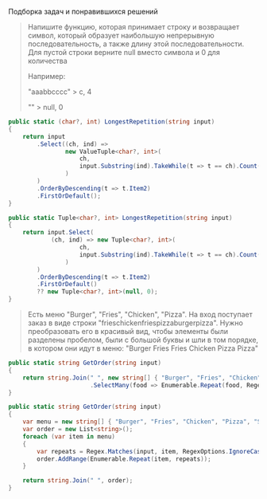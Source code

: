 Подборка задач и понравившихся решений



> Напишите функцию, которая принимает строку и возвращает символ, который образует наибольшую непрерывную последовательность, а также длину этой последовательности. Для пустой строки верните null вместо символа и 0 для количества
>
> Например: 
>
> "aaabbcccc" > c, 4
>
> "" > null, 0

```c#
public static (char?, int) LongestRepetition(string input)
{
    return input
        .Select((ch, ind) => 
                new ValueTuple<char?, int>(
                    ch, 
                    input.Substring(ind).TakeWhile(t => t == ch).Count()
                )
        )
        .OrderByDescending(t => t.Item2)
        .FirstOrDefault();
}
```

```c#
public static Tuple<char?, int> LongestRepetition(string input)
{
    return input.Select(
        	(ch, ind) => new Tuple<char?, int>(
	            	ch,
	            	input.Substring(ind).TakeWhile(t => t == ch).Count()
            	)
    	)
        .OrderByDescending(t => t.Item2)
        .FirstOrDefault()
        ?? new Tuple<char?, int>(null, 0);
}
```



> Есть меню "Burger", "Fries", "Chicken", "Pizza". На вход поступает заказ в виде строки "frieschickenfriespizzaburgerpizza". Нужно преобразовать его в красивый вид, чтобы элементы были разделены пробелом, были с большой буквы и шли в том порядке, в котором они идут в меню: "Burger Fries Fries Chicken Pizza Pizza"

```c#
public static string GetOrder(string input)
{
    return string.Join(" ", new string[] { "Burger", "Fries", "Chicken", "Pizza", "Sandwich", "Onionrings", "Milkshake", "Coke" }
                       .SelectMany(food => Enumerable.Repeat(food, Regex.Matches(input, food, RegexOptions.IgnoreCase).Count())));
}
```

```c#
public static string GetOrder(string input)
{
    var menu = new string[] { "Burger", "Fries", "Chicken", "Pizza", "Sandwich", "Onionrings", "Milkshake", "Coke" };
    var order = new List<string>();
    foreach (var item in menu)
    {
        var repeats = Regex.Matches(input, item, RegexOptions.IgnoreCase).Count();
        order.AddRange(Enumerable.Repeat(item, repeats));
    }

    return string.Join(" ", order);
}
```

